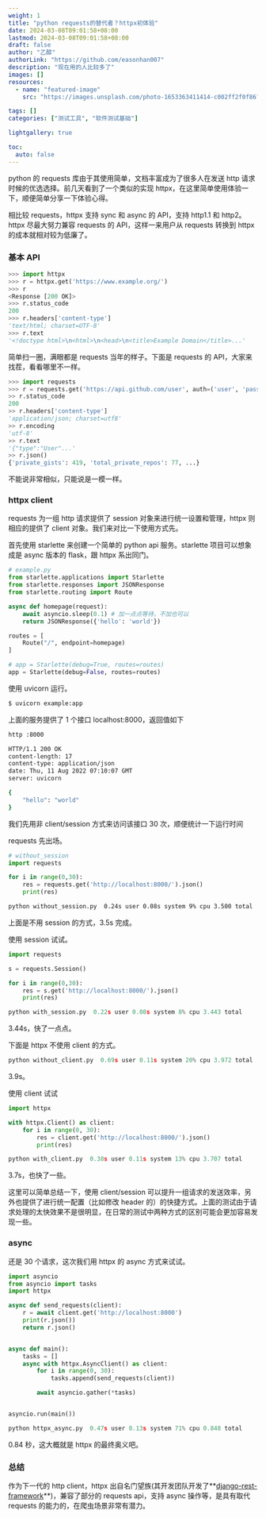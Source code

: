 ```yaml
---
weight: 1
title: "python requests的替代者？httpx初体验"
date: 2024-03-08T09:01:58+08:00
lastmod: 2024-03-08T09:01:58+08:00
draft: false
author: "乙醇"
authorLink: "https://github.com/easonhan007"
description: "现在用的人比较多了"
images: []
resources:
  - name: "featured-image"
    src: "https://images.unsplash.com/photo-1653363411414-c002ff2f0f86?w=300"

tags: []
categories: ["测试工具", "软件测试基础"]

lightgallery: true

toc:
  auto: false
---
```


python 的 requests 库由于其使用简单，文档丰富成为了很多人在发送 http 请求时候的优选选择。前几天看到了一个类似的实现 httpx，在这里简单使用体验一下，顺便简单分享一下体验心得。

相比较 requests，httpx 支持 sync 和 async 的 API，支持 http1.1 和 http2。httpx 尽最大努力兼容 requests 的 API，这样一来用户从 requests 转换到 httpx 的成本就相对较为低廉了。

### 基本 API

```python
>>> import httpx
>>> r = httpx.get('https://www.example.org/')
>>> r
<Response [200 OK]>
>>> r.status_code
200
>>> r.headers['content-type']
'text/html; charset=UTF-8'
>>> r.text
'<!doctype html>\n<html>\n<head>\n<title>Example Domain</title>...'
```

简单扫一圈，满眼都是 requests 当年的样子。下面是 requests 的 API，大家来找茬，看看哪里不一样。

```python
>>> import requests
>>> r = requests.get('https://api.github.com/user', auth=('user', 'pass'))
>> r.status_code
200
>> r.headers['content-type']
'application/json; charset=utf8'
>> r.encoding
'utf-8'
>> r.text
'{"type":"User"...'
>> r.json()
{'private_gists': 419, 'total_private_repos': 77, ...}
```

不能说非常相似，只能说是一模一样。

### httpx client

requests 为一组 http 请求提供了 session 对象来进行统一设置和管理，httpx 则相应的提供了 client 对象。我们来对比一下使用方式先。

首先使用 starlette 来创建一个简单的 python api 服务。starlette 项目可以想象成是 async 版本的 flask，跟 httpx 系出同门。

```python
# example.py
from starlette.applications import Starlette
from starlette.responses import JSONResponse
from starlette.routing import Route

async def homepage(request):
    await asyncio.sleep(0.1) # 加一点点等待，不加也可以
    return JSONResponse({'hello': 'world'})

routes = [
    Route("/", endpoint=homepage)
]

# app = Starlette(debug=True, routes=routes)
app = Starlette(debug=False, routes=routes)
```

使用 uvicorn 运行。

```bash
$ uvicorn example:app
```

上面的服务提供了 1 个接口 localhost:8000，返回值如下

```bash
http :8000

HTTP/1.1 200 OK
content-length: 17
content-type: application/json
date: Thu, 11 Aug 2022 07:10:07 GMT
server: uvicorn

{
    "hello": "world"
}
```

我们先用非 client/session 方式来访问该接口 30 次，顺便统计一下运行时间

requests 先出场。

```python
# without_session
import requests

for i in range(0,30):
	res = requests.get('http://localhost:8000/').json()
	print(res)
```

```bash
python without_session.py  0.24s user 0.08s system 9% cpu 3.500 total
```

上面是不用 session 的方式，3.5s 完成。

使用 session 试试。

```python
import requests

s = requests.Session()

for i in range(0,30):
	res = s.get('http://localhost:8000/').json()
	print(res)
```

```python
python with_session.py  0.22s user 0.08s system 8% cpu 3.443 total
```

3.44s，快了一点点。

下面是 httpx 不使用 client 的方式。

```python
python without_client.py  0.69s user 0.11s system 20% cpu 3.972 total
```

3.9s。

使用 client 试试

```python
import httpx

with httpx.Client() as client:
	for i in range(0, 30):
		res = client.get('http://localhost:8000/').json()
		print(res)
```

```python
python with_client.py  0.38s user 0.11s system 13% cpu 3.707 total
```

3.7s，也快了一些。

这里可以简单总结一下，使用 client/session 可以提升一组请求的发送效率，另外也提供了进行统一配置（比如修改 header 的）的快捷方式。上面的测试由于请求处理的太快效果不是很明显，在日常的测试中两种方式的区别可能会更加容易发现一些。

### async

还是 30 个请求，这次我们用 httpx 的 async 方式来试试。

```python
import asyncio
from asyncio import tasks
import httpx

async def send_requests(client):
	r = await client.get('http://localhost:8000')
	print(r.json())
	return r.json()


async def main():
	tasks = []
	async with httpx.AsyncClient() as client:
		for i in range(0, 30):
			tasks.append(send_requests(client))

		await asyncio.gather(*tasks)


asyncio.run(main())
```

```python
python httpx_async.py  0.47s user 0.13s system 71% cpu 0.848 total
```

0.84 秒，这大概就是 httpx 的最终奥义吧。

### 总结

作为下一代的 http client，httpx 出自名门望族(其开发团队开发了**[django-rest-framework](https://github.com/encode/django-rest-framework)**)，兼容了部分的 requests api，支持 async 操作等，是具有取代 requests 的能力的，在爬虫场景非常有潜力。
